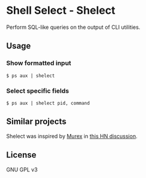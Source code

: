 
# Shell Select - Shelect

Perform SQL-like queries on the output of CLI utilities.

## Usage

### Show formatted input

```
$ ps aux | shelect
```

### Select specific fields

```
$ ps aux | shelect pid, command
```


## Similar projects

Shelect was inspired by [Murex](https://github.com/lmorg/murex/) in [this HN discussion](https://news.ycombinator.com/item?id=30610532).

## License

GNU GPL v3

